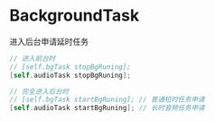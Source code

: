 # BackgroundTask
进入后台申请延时任务

```objective-c
// 进入前台时
// [self.bgTask stopBgRuning];
[self.audioTask stopBgRuning];
```

```objective-c
// 完全进入后台时
// [self.bgTask startBgRuning]; // 普通短时任务申请
[self.audioTask startBgRuning]; // 长时音频任务申请
```




